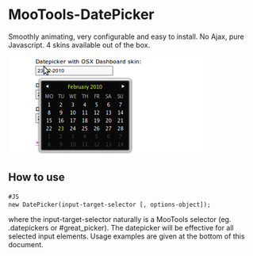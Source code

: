 MooTools-DatePicker
===============

Smoothly animating, very configurable and easy to install.
No Ajax, pure Javascript. 4 skins available out of the box.

![Screenshot](http://github.com/arian/mootools-datepicker/raw/master/screenshot.png)

How to use
----------

	#JS
	new DatePicker(input-target-selector [, options-object]);

where the input-target-selector naturally is a MooTools selector (eg. .datepickers or #great_picker). The datepicker will be effective for all selected input elements. Usage examples are given at the bottom of this document.

